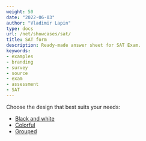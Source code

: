 ```yaml
---
weight: 50
date: "2022-06-03"
author: "Vladimir Lapin"
type: docs
url: /net/showcases/sat/
title: SAT form
description: Ready-made answer sheet for SAT Exam.
keywords:
- examples
- branding
- survey
- source
- exam
- assessment
- SAT
---
```


Choose the design that best suits your needs:

- [Black and white](/omr/net/showcases/sat/bw/)
- [Colorful](/omr/net/showcases/sat/color/)
- [Grouped](/omr/net/showcases/sat/grouped/)
